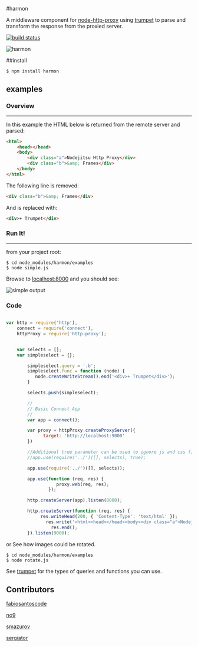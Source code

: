 #harmon

A middleware component for [node-http-proxy](https://github.com/nodejitsu/node-http-proxy) using [trumpet](https://github.com/substack/node-trumpet) to parse and transform the response from the proxied server.

[![build status](https://secure.travis-ci.org/No9/harmon.png)](http://travis-ci.org/No9/harmon)

![harmon](http://i.imgur.com/fpMGL.png)

##install

```
$ npm install harmon
```

## examples ##

### Overview ###
------------
In this example the HTML below is returned from the remote server and parsed:
``` html
<html>
	<head></head>
	<body>
		<div class="a">Nodejitsu Http Proxy</div>
		<div class="b">&amp; Frames</div>
	</body>
</html>
```
  
The following line is removed: 
``` html
<div class="b">&amp; Frames</div> 
```
And is replaced with: 
``` html 
<div>+ Trumpet</div>
``` 
### Run It! 
----------- 
from your project root:
```
$ cd node_modules/harmon/examples
$ node simple.js
```
Browse to [localhost:8000](http://localhost:8000) and you should see:

![simple output](http://i.imgur.com/Gpbzt.png)

### Code

``` js

var http = require('http'),
    connect = require('connect'),
    httpProxy = require('http-proxy');


    var selects = [];
    var simpleselect = {};

        simpleselect.query = '.b';
        simpleselect.func = function (node) {
           node.createWriteStream().end('<div>+ Trumpet</div>');
        }

        selects.push(simpleselect);

        //
        // Basic Connect App
        //
        var app = connect();

        var proxy = httpProxy.createProxyServer({
              target: 'http://localhost:9000'
        })

        //Additional true parameter can be used to ignore js and css files. 
        //app.use(require('../')([], selects), true);

        app.use(require('../')([], selects));

        app.use(function (req, res) {
                   proxy.web(req, res);
                });

        http.createServer(app).listen(8000);

        http.createServer(function (req, res) {
             res.writeHead(200, { 'Content-Type': 'text/html' });
               res.write('<html><head></head><body><div class="a">Nodejitsu Http Proxy</div><div class="b">&amp; Frames</div></body></html>');
                 res.end();
        }).listen(9000);
```
or 
See how images could be rotated.
```
$ cd node_modules/harmon/examples
$ node rotate.js
```

See [trumpet](https://github.com/substack/node-trumpet) for the types of queries and functions you can use.

## Contributors 

[fabiosantoscode](https://github.com/fabiosantoscode)

[no9](https://github.com/no9)

[smazurov](https://github.com/smazurov)

[sergiator](https://github.com/sergiator)

